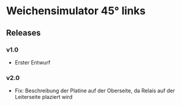 # Weichensimulator 45° links

## Releases
### v1.0

* Erster Entwurf

### v2.0

* Fix: Beschreibung der Platine auf der Oberseite, da Relais auf der Leiterseite plaziert wird 